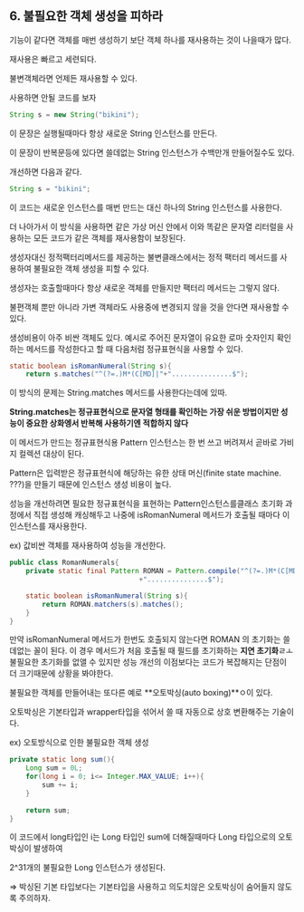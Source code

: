 ## 6. 불필요한 객체 생성을 피하라

기능이 같다면 객체를 매번 생성하기 보단 객체 하나를 재사용하는 것이 나을때가 많다.

재사용은 빠르고 세련되다.

불변객체라면 언제든 재사용할 수 있다.

사용하면 안될 코드를 보자

```java
String s = new String("bikini");
```

이 문장은 실행될때마다 항상 새로운 String 인스턴스를 만든다.

이 문장이 반복문등에 있다면 쓸데없는 String 인스턴스가 수백만개 만들어질수도 있다.

개선하면 다음과 같다.

```java
String s = "bikini";
```

이 코드는 새로운 인스턴스를 매번 만드는 대신 하나의 String 인스턴스를 사용한다.

더 나아가서 이 방식을 사용하면 같은 가상 머신 안에서 이와 똑같은 문자열 리터럴을 사용하는 모든 코드가 같은 객체를 재사용함이 보장된다.

생성자대신 정적팩터리메서드를 제공하는 불변클래스에서는 정적 팩터리 메서드를 사용하여 불필요한 객체 생성을 피할 수 있다.

생성자는 호출할때마다 항상 새로운 객체를 만들지만 팩터리 메서드는 그렇지 않다.

불편객체 뿐만 아니라 가변 객체라도 사용중에 변경되지 않을 것을 안다면 재사용할 수 있다.

생성비용이 아주 비싼 객체도 있다.
예시로 주어진 문자열이 유요한 로마 숫자인지 확인하는 메서드를 작성한다고 할 때 다음처럼 정규표현식을 사용할 수 있다.

```java
static boolean isRomanNumeral(String s){
	return s.matches("^(?=.)M*(C[MD]|"+"...............$");
```

이 방식의 문제는 String.matches 메서드를 사용한다는데에 있따.

**String.matches는 정규표현식으로 문자열 형태를 확인하는 가장 쉬운 방법이지만 성능이 중요한 상화엥서 반복해 사용하기엔 적합하지 않다**

이 메서드가 만드는 정규표현식용 Pattern 인스턴스는 한 번 쓰고 버려져서 곧바로 가비지 컬렉션 대상이 된다.

Pattern은 입력받은 정규표현식에 해당하는 유한 상태 머신(finite state machine. ???)을 만들기 때문에 인스턴스 생성 비용이 높다.

성능을 개선하려면 필요한 정규표현식을 표현하는 Pattern인스턴스를클래스 초기화 과정에서 직접 생성해 캐싱해두고 나중에 isRomanNumeral 메서드가 호출될 때마다 이 인스턴스를 재사용한다.

ex) 값비싼 객체를 재사용하여 성능을 개선한다.

```java
public class RomanNumerals{
	private static final Pattern ROMAN = Pattern.compile("^(?=.)M*(C[MD]|"
								+"...............$");

	static boolean isRomanNumeral(String s){
		return ROMAN.matchers(s).matches();
	}
}
```

만약 isRomanNumeral 메서드가 한번도 호출되지 않는다면 ROMAN 의 초기화는 쓸데없는 꼴이 된다. 이 경우 메서드가 처음 호출될 때 필드를 초기화하는 **지연 초기화**ㄹㅗ 불필요한 초기화를 없앨 수 있지만 성능 개선의 이점보다는 코드가 복잡해지는 단점이 더 크기때문에 상황을 봐야한다.

불필요한 객체를 만들어내는 또다른 예로 **오토박싱(auto boxing)**ㅇ이 있다.

오토박싱은 기본타입과 wrapper타입을 섞어서 쓸 때 자동으로 상호 변환해주는 기술이다.

ex) 오토방식으로 인한 불필요한 객체 생성

```java
private static long sum(){
	Long sum = 0L;
	for(long i = 0; i<= Integer.MAX_VALUE; i++){
		sum += i;
	}
		
	return sum;
}
```

이 코드에서 long타입인 i는 Long 타입인 sum에 더해질때마다 Long 타입으로의 오토박싱이 발생하여

2^31개의 불필요한 Long 인스턴스가 생성된다.

⇒ 박싱된 기본 타입보다는 기본타입을 사용하고 의도치않은 오토박싱이 숨어들지 않도록 주의하자.